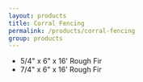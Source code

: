 ```yaml
---
layout: products
title: Corral Fencing
permalink: /products/corral-fencing
group: products
---
```


<ul class='products'>
    <li>5/4" x 6" x 16' Rough Fir</li>
    <li>7/4" x 6" x 16' Rough Fir</li>
</ul>
